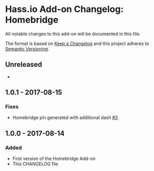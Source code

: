 # Hass.io Add-on Changelog: Homebridge

All notable changes to this add-on will be documented in this file.

The format is based on [Keep a Changelog](http://keepachangelog.com/en/1.0.0/)
and this project adheres to [Semantic Versioning](http://semver.org/spec/v2.0.0.html).

## Unreleased
-

## 1.0.1 - 2017-08-15
### Fixes
- Homebridge pin generated with additional dash [#3](https://github.com/hassio-addons/repository/issues/3)

## 1.0.0 - 2017-08-14
### Added
- First version of the Homebridge Add-on
- This CHANGELOG file
